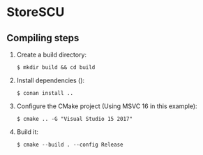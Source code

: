 # StoreSCU


## Compiling steps

1. Create a build directory:

    ```
    $ mkdir build && cd build
    ```

2. Install dependencies ():

    ```
    $ conan install ..
    ```

3. Configure the CMake project (Using MSVC 16 in this example):

    ```
    $ cmake .. -G "Visual Studio 15 2017"
    ```

4. Build it:

    ```
    $ cmake --build . --config Release
    ```
